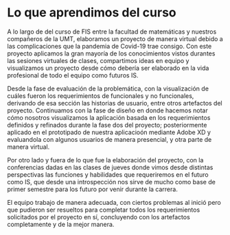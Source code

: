 # Lo que aprendimos del curso
A lo largo de del curso de FIS entre la facultad de matemáticas y nuestros compañeros de la UMT, elaboramos un proyecto de manera virtual debido a las complicaciones que la pandemia de Covid-19 trae consigo.
Con este proyecto aplicamos la gran mayoría de los conocimientos vistos durantes las sesiones virtuales de clases, compartimos ideas en equipo y visualizamos un proyecto desde cómo debería ser elaborado en la vida profesional de todo el equipo como futuros
IS.

Desde la fase de evaluación de la problemática, con la visualización de cuáles fueron los requerimientos de funcionales y no funcionales, derivando de esa sección las historias de usuario, entre otros artefactos del proyecto. 
Continuamos con la fase de diseño en donde hacemos notar cómo nosotros visualizamos la aplicación basada en los requerimientos definidos y refinados durante la fase dos del proyecto; posteriormente aplicado en el prototipado de nuestra aplicacioón mediante Adobe XD
y evaluandola con algunos usuarios de manera presencial, y otra parte de manera virtual.

Por otro lado y fuera de lo que fue la elaboración del proyecto, con la conferencias dadas en las clases de jueves donde vimos desde distintas perspectivas las funciones y habilidades que requeriremos en el futuro como IS,
que desde una introspección nos sirve de mucho como base de primer semestre para los futuro por venir durante la carrera.

El equipo trabajo de manera adecuada, con ciertos problemas al inició pero que pudieron ser resueltos para completar todos los requerimientos solicitados por el proyecto en sí, concluyendo con los artefactos
completamente y de la mejor manera.
